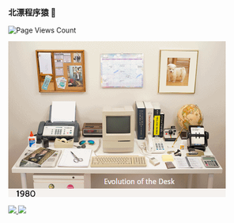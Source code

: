 ### 北漂程序猿 👋

![Page Views Count](https://badges.toozhao.com/badges/01G5FBGMRC4VA7RQ0R5RB6E1SA/green.svg)

<!--
Here are some ideas to get you started:
- 🔭 I’m currently working on ...
- 🌱 I’m currently learning ...
- 👯 I’m looking to collaborate on ...
- 🤔 I’m looking for help with ...
- 💬 Ask me about ...
- 📫 How to reach me: ...
- 😄 Pronouns: ...
- ⚡ Fun fact: ...
-->

![](./res/InternetAge.gif)
<p>
  <a href="https://github.com/RitterHou?tab=repositories">
    <img src="https://github-readme-stats.vercel.app/api/top-langs/?username=changxiaokang&hide=html,css&layout=compact" height="130"/>
  </a>
  <a href="https://www.wzmmmmj.com">
    <img src="https://github-readme-stats.vercel.app/api?username=changxiaokang&show_icons=false&&hide=contribs,issues" width="425"/>
  </a>
</p>
